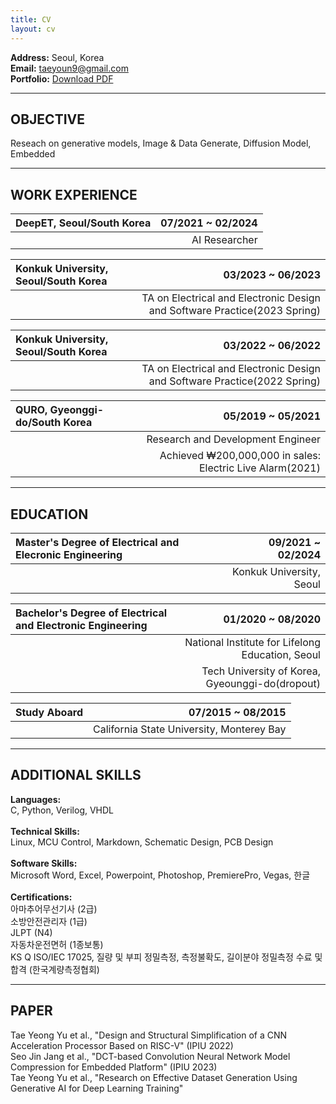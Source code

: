 ```yaml
---
title: CV
layout: cv
---
```


**Address:** Seoul, Korea   
**Email:** taeyoun9@gmail.com   
**Portfolio:** [Download PDF](portfolio.pdf)
   
---
   
## OBJECTIVE

Reseach on generative models, Image & Data Generate, Diffusion Model, Embedded
   
---
   
## WORK EXPERIENCE

|DeepET, Seoul/South Korea|07/2021 ~ 02/2024|
|:---|---:|
||AI Researcher|

|Konkuk University, Seoul/South Korea|03/2023 ~ 06/2023|
|:---|---:|
||TA on Electrical and Electronic Design and Software Practice(2023 Spring)|

|Konkuk University, Seoul/South Korea|03/2022 ~ 06/2022|
|:---|---:|
||TA on Electrical and Electronic Design and Software Practice(2022 Spring)|

|QURO, Gyeonggi-do/South Korea|05/2019 ~ 05/2021|
|:---|---:|
||Research and Development Engineer|
||Achieved ₩200,000,000 in sales: Electric Live Alarm(2021)|

---

## EDUCATION

|Master's Degree of Electrical and Elecronic Engineering|09/2021 ~ 02/2024|
|:---|---:|
||Konkuk University, Seoul|

|Bachelor's Degree of Electrical and Electronic Engineering|01/2020 ~ 08/2020|
|:---|---:|
||National Institute for Lifelong Education, Seoul|
||Tech University of Korea, Gyeounggi-do(dropout)|

|Study Aboard|07/2015 ~ 08/2015|
|:---|---:|
||California State University, Monterey Bay|

---

## ADDITIONAL SKILLS

**Languages:**<br>
C, Python, Verilog, VHDL<br><br>
**Technical Skills:**<br>
Linux, MCU Control, Markdown, Schematic Design, PCB Design<br><br>
**Software Skills:**<br>
Microsoft Word, Excel, Powerpoint, Photoshop, PremierePro, Vegas, 한글<br><br>
**Certifications:**<br>
아마추어무선기사 (2급) <br>
소방안전관리자 (1급)<br>
JLPT (N4)<br>
자동차운전면허 (1종보통)<br>
KS Q ISO/IEC 17025, 질량 및 부피 정밀측정, 측정불확도, 길이분야 정밀측정 수료 및 합격 (한국계량측정협회)<br>

---

## PAPER
Tae Yeong Yu et al., "Design and Structural Simplification of a CNN Acceleration Processor Based on RISC-V" (IPIU 2022)<br>
Seo Jin Jang et al., "DCT-based Convolution Neural Network Model Compression for Embedded Platform" (IPIU 2023)<br>
Tae Yeong Yu et al., "Research on Effective Dataset Generation Using Generative AI for Deep Learning Training"<br>